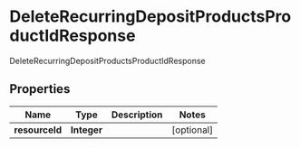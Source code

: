 

# DeleteRecurringDepositProductsProductIdResponse

DeleteRecurringDepositProductsProductIdResponse

## Properties

| Name | Type | Description | Notes |
|------------ | ------------- | ------------- | -------------|
|**resourceId** | **Integer** |  |  [optional] |



